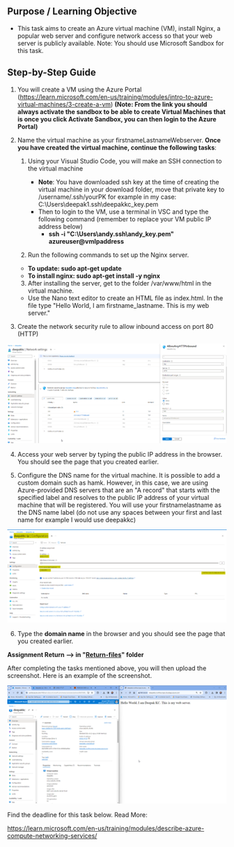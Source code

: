 ## Purpose / Learning Objective 

- This task aims to create an Azure virtual machine (VM), install Nginx, a popular web server and configure network access so that your web server is publicly available.
Note: You should use Microsoft Sandbox for this task. 


## Step-by-Step Guide
1. You will create a VM using the Azure Portal (https://learn.microsoft.com/en-us/training/modules/intro-to-azure-virtual-machines/3-create-a-vm) **(Note: From the link you should always activate the sandbox to be able to create Virtual Machines that is once you click Activate Sandbox, you can then login to the Azure Portal)**
2. Name the virtual machine as your firstnameLastnameWebserver. **Once you have created the virtual machine, continue the following tasks**: 
   1. Using your Visual Studio Code, you will make an SSH connection to the virtual machine
      - **Note**: You have downloaded ssh key at the time of creating the virtual machine in your download folder, move that private key to /username/.ssh/yourPK for example in my case:  C:\Users\deepak1\.ssh\deepakkc_key.pem
      - Then to login to the VM, use a terminal in VSC and type the following command (remember to replace your VM public IP address below)
        - **ssh -i "C:\Users\andy\.ssh\andy_key.pem" azureuser@vmIpaddress**
          
   2. Run the following commands to set up the Nginx server. 
     - **To update: sudo apt-get update**
     - **To install nginx: sudo apt-get install -y nginx**

   3. After installing the server, get to the folder /var/www/html in the virtual machine. 
     - Use the Nano text editor to create an HTML file as index.html. In the file type "Hello World, I am firstname_lastname. This is my web server."
  
3. Create the network security rule to allow inbound access on port 80 (HTTP)

<img src="./images/NS Azure.png">

4. Access your web server by typing the public IP address in the browser. You should see the page that you created earlier. 

5. Configure the DNS name for the virtual machine. It is possible to add a custom domain such as hamk. However, in this case, we are using Azure-provided DNS servers that are an "A record" that starts with the specified label and resolves to the public IP address of your virtual machine that will be registered. You will use your firstnamelastname as the DNS name label (do not use any spaces between your first and last name for example I would use deepakkc)

<img src="./images/2.png">

6. Type the **domain name** in the browser and you should see the page that you created earlier.

 **Assignment Return --> in "[Return-files](./Return-files/)" folder** 

After completing the tasks mentioned above, you will then upload the screenshot. Here is an example of the screenshot. 

<img src="./images/ans.png">

Find the deadline for this task below.
Read More: 

https://learn.microsoft.com/en-us/training/modules/describe-azure-compute-networking-services/
